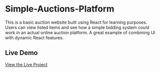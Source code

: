 # Simple-Auctions-Platform
This is a basic auction website built using React for learning purposes. Users can view listed items and see how a simple bidding system could work in an actual online auction platform. A great example of combining UI with dynamic React features.
## Live Demo
[View the Live Project](http://127.0.0.1:5500/index.html)

